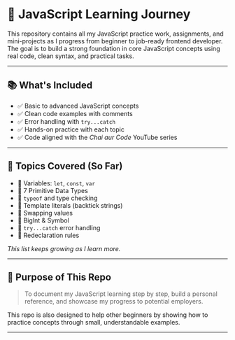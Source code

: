 # 🚀 JavaScript Learning Journey

This repository contains all my JavaScript practice work, assignments, and mini-projects as I progress from beginner to job-ready frontend developer. The goal is to build a strong foundation in core JavaScript concepts using real code, clean syntax, and practical tasks.

---

## 📚 What's Included

- ✅ Basic to advanced JavaScript concepts
- ✅ Clean code examples with comments
- ✅ Error handling with `try...catch`
- ✅ Hands-on practice with each topic
- ✅ Code aligned with the *Chai aur Code* YouTube series

---

## 🧠 Topics Covered (So Far)

- 🔹 Variables: `let`, `const`, `var`
- 🔹 7 Primitive Data Types
- 🔹 `typeof` and type checking
- 🔹 Template literals (backtick strings)
- 🔹 Swapping values
- 🔹 BigInt & Symbol
- 🔹 `try...catch` error handling
- 🔹 Redeclaration rules

_This list keeps growing as I learn more._

---

## 🎯 Purpose of This Repo

> To document my JavaScript learning step by step, build a personal reference, and showcase my progress to potential employers.

This repo is also designed to help other beginners by showing how to practice concepts through small, understandable examples.

---

